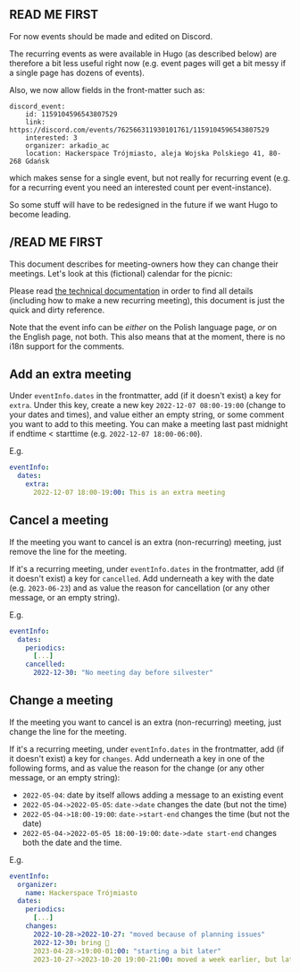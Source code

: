 ## READ ME FIRST

For now events should be made and edited on Discord.

The recurring events as were available in Hugo (as described below) are therefore a bit less useful right now (e.g. event pages will get a bit messy if a single page has dozens of events).

Also, we now allow fields in the front-matter such as:
```
discord_event:
    id: 1159104596543807529
    link: https://discord.com/events/762566311930101761/1159104596543807529
    interested: 3
    organizer: arkadio_ac
    location: Hackerspace Trójmiasto, aleja Wojska Polskiego 41, 80-268 Gdańsk
```
which makes sense for a single event, but not really for recurring event (e.g. for a recurring event you need an interested count per event-instance).


So some stuff will have to be redesigned in the future if we want Hugo to become leading.

## /READ ME FIRST


This document describes for meeting-owners how they can change their meetings.
Let's look at this (fictional) calendar for the picnic:

Please read [the technical documentation](calendar.md) in order to find all details (including how to make a new recurring meeting), this document is just the quick and dirty reference.

Note that the event info can be _either_ on the Polish language page, _or_ on the English page, not both. This also means that at the moment, there is no i18n support for the comments.

## Add an extra meeting

Under `eventInfo.dates` in the frontmatter, add (if it doesn't exist) a key for `extra`. Under this key, create a new key `2022-12-07 08:00-19:00` (change to your dates and times), and value either an empty string, or some comment you want to add to this meeting. You can make a meeting last past midnight if endtime < starttime (e.g. `2022-12-07 18:00-06:00`).

E.g.

```yaml
eventInfo:
  dates:
    extra:
      2022-12-07 18:00-19:00: This is an extra meeting
```

## Cancel a meeting

If the meeting you want to cancel is an extra (non-recurring) meeting, just remove the line for the meeting.

If it's a recurring meeting, under `eventInfo.dates` in the frontmatter, add (if it doesn't exist) a key for `cancelled`. Add underneath a key with the date (e.g. `2023-06-23`) and as value the reason for cancellation (or any other message, or an empty string).

E.g.

```yaml
eventInfo:
  dates:
    periodics:
      [...]
    cancelled:
      2022-12-30: "No meeting day before silvester"
```

## Change a meeting

If the meeting you want to cancel is an extra (non-recurring) meeting, just change the line for the meeting.

If it's a recurring meeting, under `eventInfo.dates` in the frontmatter, add (if it doesn't exist) a key for `changes`. Add underneath a key in one of the following forms, and as value the reason for the change (or any other message, or an empty string):

- `2022-05-04`: date by itself allows adding a message to an existing event
- `2022-05-04->2022-05-05`: `date->date` changes the date (but not the time)
- `2022-05-04->18:00-19:00`: `date->start-end` changes the time (but not the date)
- `2022-05-04->2022-05-05 18:00-19:00`: `date->date start-end` changes both the date and the time.

E.g.

```yaml
eventInfo:
  organizer:
    name: Hackerspace Trójmiasto
  dates:
    periodics:
      [...]
    changes:
      2022-10-28->2022-10-27: "moved because of planning issues"
      2022-12-30: bring 🍾
      2023-04-28->19:00-01:00: "starting a bit later"
      2023-10-27->2023-10-20 19:00-21:00: moved a week earlier, but later start time
```
